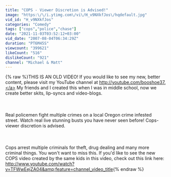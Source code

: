 ```yaml
---
title: "COPS - Viewer Discretion is Advised!"
image: "https:\/\/i.ytimg.com\/vi\/H_v9NXkfJos\/hqdefault.jpg"
vid_id: "H_v9NXkfJos"
categories: "Comedy"
tags: ["cops","police","chase"]
date: "2021-11-03T03:52:12+03:00"
vid_date: "2007-08-04T06:34:29Z"
duration: "PT6M45S"
viewcount: "399621"
likeCount: "516"
dislikeCount: "921"
channel: "Michael & Matt"
---
```

{% raw %}THIS IS AN OLD VIDEO! If you would like to see my new, better content, please visit my YouTube channel at <a rel="nofollow" target="blank" href="http://youtube.com/booshoe37.">http://youtube.com/booshoe37.</a> My friends and I created this when I was in middle school, now we create better skits, lip-syncs and video-blogs.<br /><br /><br /><br />Real policemen fight multiple crimes on a local Oregon crime infested street. Watch real live stunning busts you have never seen before! Cops- viewer discretion is advised.<br /><br /><br /><br />Cops arrest multiple criminals for theft, drug dealing and many more criminal things. You won't want to miss this. If you'd like to see the new COPS video created by the same kids in this video, check out this link here: <a rel="nofollow" target="blank" href="http://www.youtube.com/watch?v=TFWwEejZA04&amp;feature=channel_video_title">http://www.youtube.com/watch?v=TFWwEejZA04&amp;feature=channel_video_title</a>{% endraw %}

